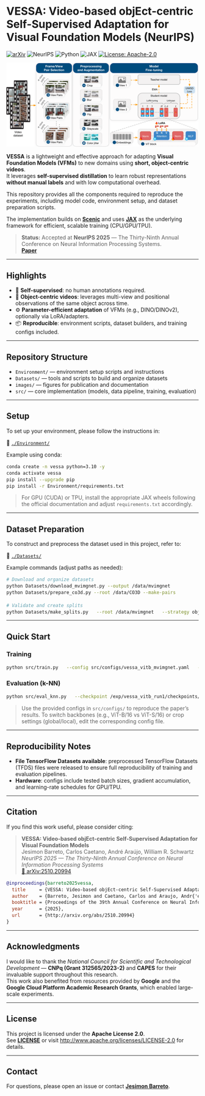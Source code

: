 # VESSA: Video-based objEct-centric Self-Supervised Adaptation for Visual Foundation Models (NeurIPS)

[![arXiv](https://img.shields.io/badge/arXiv-2510.20994-b31b1b.svg)](http://arxiv.org/abs/2510.20994)
![NeurIPS](https://img.shields.io/badge/NeurIPS-2025_Accepted-0b8457)
![Python](https://img.shields.io/badge/Python-3.10%2B-3776ab)
![JAX](https://img.shields.io/badge/JAX-ready-000000)
[![License: Apache-2.0](https://img.shields.io/badge/License-Apache%202.0-blue.svg)](http://www.apache.org/licenses/LICENSE-2.0)

![VESSA Pipeline](./images/vessa_pipeline.png)

**VESSA** is a lightweight and effective approach for adapting **Visual Foundation Models (VFMs)** to new domains using **short, object-centric videos**.  
It leverages **self-supervised distillation** to learn robust representations **without manual labels** and with low computational overhead.

This repository provides all the components required to reproduce the experiments, including model code, environment setup, and dataset preparation scripts.

The implementation builds on **[Scenic](https://github.com/google-research/scenic)** and uses **[JAX](https://github.com/google/jax)** as the underlying framework for efficient, scalable training (CPU/GPU/TPU).

> **Status:** Accepted at **NeurIPS 2025** — The Thirty-Ninth Annual Conference on Neural Information Processing Systems.  
> **[Paper](http://arxiv.org/abs/2510.20994)**

---

## Highlights

- 🔁 **Self-supervised**: no human annotations required.  
- 🎥 **Object-centric videos**: leverages multi-view and positional observations of the same object across time.  
- ⚙️ **Parameter-efficient adaptation** of VFMs (e.g., DINO/DINOv2), optionally via LoRA/adapters.  
- 📦 **Reproducible**: environment scripts, dataset builders, and training configs included.

---

## Repository Structure

- `Environment/` — environment setup scripts and instructions  
- `Datasets/` — tools and scripts to build and organize datasets  
- `images/` — figures for publication and documentation  
- `src/` — core implementation (models, data pipeline, training, evaluation)

---

## Setup

To set up your environment, please follow the instructions in:

📂 [`./Environment/`](./Environment/)

Example using conda:
```bash
conda create -n vessa python=3.10 -y
conda activate vessa
pip install --upgrade pip
pip install -r Environment/requirements.txt
```

> For GPU (CUDA) or TPU, install the appropriate JAX wheels following the official documentation and adjust `requirements.txt` accordingly.

---

## Dataset Preparation

To construct and preprocess the dataset used in this project, refer to:

📂 [`./Datasets/`](./Datasets/)

Example commands (adjust paths as needed):
```bash
# Download and organize datasets
python Datasets/download_mvimgnet.py --output /data/mvimgnet
python Datasets/prepare_co3d.py --root /data/CO3D --make-pairs

# Validate and create splits
python Datasets/make_splits.py   --root /data/mvimgnet   --strategy object-centric   --train-ratio 0.75
```

---

## Quick Start

### Training
```bash
python src/train.py   --config src/configs/vessa_vitb_mvimgnet.yaml   --data_root /data/mvimgnet   --workdir /exp/vessa_vitb_run1   --seed 42
```

### Evaluation (k-NN)
```bash
python src/eval_knn.py   --checkpoint /exp/vessa_vitb_run1/checkpoints/ckpt_last   --data_root /data/mvimgnet   --k 5
```

> Use the provided configs in `src/configs/` to reproduce the paper’s results. To switch backbones (e.g., ViT-B/16 vs ViT-S/16) or crop settings (global/local), edit the corresponding config file.

---

## Reproducibility Notes

- **File TensorFlow Datasets available**: preprocessed TensorFlow Datasets (TFDS) files were released to ensure full reproducibility of training and evaluation pipelines.  
- **Hardware**: configs include tested batch sizes, gradient accumulation, and learning-rate schedules for GPU/TPU.

---


## Citation

If you find this work useful, please consider citing:

> **VESSA: Video-based objEct-centric Self-Supervised Adaptation for Visual Foundation Models**  
> Jesimon Barreto, Carlos Caetano, André Araújo, William R. Schwartz  
> *NeurIPS 2025 — The Thirty-Ninth Annual Conference on Neural Information Processing Systems*  
> [📄 arXiv:2510.20994](http://arxiv.org/abs/2510.20994)

```bibtex
@inproceedings{barreto2025vessa,
  title     = {VESSA: Video-based objEct-centric Self-Supervised Adaptation for Visual Foundation Models},
  author    = {Barreto, Jesimon and Caetano, Carlos and Araujo, Andr{'e} and Schwartz, William R.},
  booktitle = {Proceedings of the 39th Annual Conference on Neural Information Processing Systems (NeurIPS)},
  year      = {2025},
  url       = {http://arxiv.org/abs/2510.20994}
}
```

---

## Acknowledgments

I would like to thank the *National Council for Scientific and Technological Development* — **CNPq (Grant 312565/2023-2)** and **CAPES** for their invaluable support throughout this research.  
This work also benefited from resources provided by **Google** and the **Google Cloud Platform Academic Research Grants**, which enabled large-scale experiments.

---

## License

This project is licensed under the **Apache License 2.0**.  
See **[LICENSE](./LICENSE)** or visit <http://www.apache.org/licenses/LICENSE-2.0> for details.

---

## Contact

For questions, please open an issue or contact **[Jesimon Barreto](mailto:jesimonbarreto@gmail.com)**.